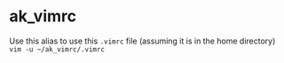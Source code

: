 # ak_vimrc
Use this alias to use this `.vimrc` file (assuming it is in the home directory)
`vim -u ~/ak_vimrc/.vimrc`
